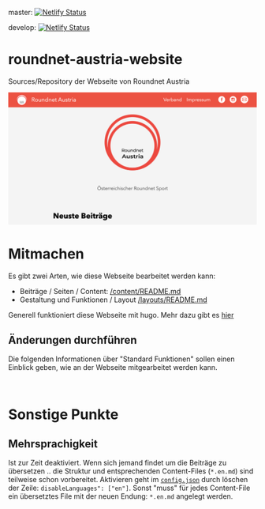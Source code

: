 master: [![Netlify Status](https://api.netlify.com/api/v1/badges/78a068f7-ef79-453b-aa08-bf2a2956c1f6/deploy-status)](https://app.netlify.com/sites/roundnetaustria/deploys)

develop: [![Netlify Status](https://api.netlify.com/api/v1/badges/94757cb0-1004-462b-b1f5-7ac3ab8b80f9/deploy-status)](https://app.netlify.com/sites/roundnetaustria-dev/deploys)

# roundnet-austria-website
Sources/Repository der Webseite von Roundnet Austria

![Sample](/static/features/new-website.png)

# Mitmachen

Es gibt zwei Arten, wie diese Webseite bearbeitet werden kann:
* Beiträge / Seiten / Content: [/content/README.md](content/)
* Gestaltung und Funktionen / Layout [/layouts/README.md](layouts/)

Generell funktioniert diese Webseite mit hugo. Mehr dazu gibt es [hier](https://gohugo.io/about/)

## Änderungen durchführen

Die folgenden Informationen über "Standard Funktionen" sollen einen Einblick geben, wie an der Webseite mitgearbeitet werden kann.


  
# Sonstige Punkte


## Mehrsprachigkeit

Ist zur Zeit deaktiviert.
Wenn sich jemand findet um die Beiträge zu übersetzen ..  die Struktur und entsprechenden Content-Files (`*.en.md`) sind teilweise schon vorbereitet.
Aktivieren geht im [`config.json`](/config.json) durch löschen der Zeile: `disableLanguages": ["en"]`.
Sonst "muss" für jedes Content-File ein übersetztes File mit der neuen Endung: `*.en.md` angelegt werden.
